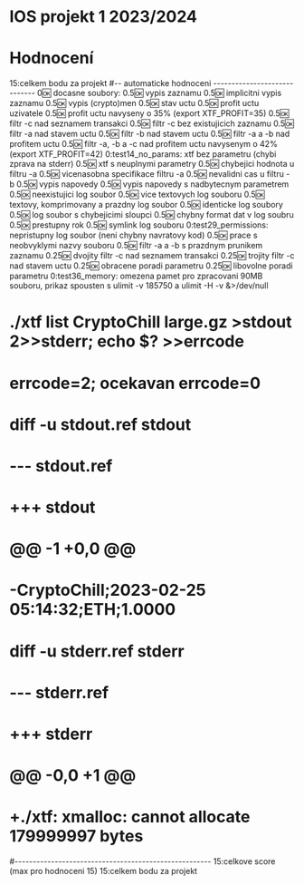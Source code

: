 # IOS projekt 1 2023/2024


# Hodnocení
15:celkem bodu za projekt
#-- automaticke hodnoceni -----------------------------
0:ok: docasne soubory:
0.5:ok: vypis zaznamu
0.5:ok: implicitni vypis zaznamu
0.5:ok: vypis (crypto)men
0.5:ok: stav uctu
0.5:ok: profit uctu uzivatele
0.5:ok: profit uctu navyseny o 35% (export XTF_PROFIT=35)
0.5:ok: filtr -c nad seznamem transakci
0.5:ok: filtr -c bez existujicich zaznamu
0.5:ok: filtr -a nad stavem uctu
0.5:ok: filtr -b nad stavem uctu
0.5:ok: filtr -a a -b nad profitem uctu
0.5:ok: filtr -a, -b a -c nad profitem uctu navysenym o 42% (export XTF_PROFIT=42)
0:test14_no_params: xtf bez parametru (chybi zprava na stderr)
0.5:ok: xtf s neuplnymi parametry
0.5:ok: chybejici hodnota u filtru -a
0.5:ok: vicenasobna specifikace filtru -a
0.5:ok: nevalidni cas u filtru -b
0.5:ok: vypis napovedy
0.5:ok: vypis napovedy s nadbytecnym parametrem
0.5:ok: neexistujici log soubor
0.5:ok: vice textovych log souboru
0.5:ok: textovy, komprimovany a prazdny log soubor
0.5:ok: identicke log soubory
0.5:ok: log soubor s chybejicimi sloupci
0.5:ok: chybny format dat v log soubru
0.5:ok: prestupny rok
0.5:ok: symlink log souboru
0:test29_permissions: nepristupny log soubor (neni chybny navratovy kod)
0.5:ok: prace s neobvyklymi nazvy souboru
0.5:ok: filtr -a a -b s prazdnym prunikem zaznamu
0.25:ok: dvojity filtr -c nad seznamem transakci
0.25:ok: trojity filtr -c nad stavem uctu
0.25:ok: obracene poradi parametru
0.25:ok: libovolne poradi parametru
0:test36_memory: omezena pamet pro zpracovani 90MB souboru, prikaz spousten s ulimit -v 185750 a ulimit -H -v &>/dev/null
# ./xtf list CryptoChill large.gz <stdin >>stdout 2>>stderr; echo $? >>errcode
# errcode=2; ocekavan errcode=0
# diff -u stdout.ref stdout
#   --- stdout.ref
#   +++ stdout
#   @@ -1 +0,0 @@
#   -CryptoChill;2023-02-25 05:14:32;ETH;1.0000
# diff -u stderr.ref stderr
#   --- stderr.ref
#   +++ stderr
#   @@ -0,0 +1 @@
#   +./xtf: xmalloc: cannot allocate 179999997 bytes
#------------------------------------------------------
15:celkove score (max pro hodnoceni 15)
15:celkem bodu za projekt

